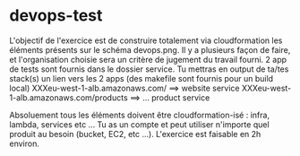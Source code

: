 # devops-test


L'objectif de l'exercice est de construire totalement via cloudformation les éléments présents
sur le schéma devops.png. Il y a plusieurs façon de faire, et l'organisation choisie
sera un critère de jugement du travail fourni.
2 app de tests sont fournis dans le dossier service. Tu mettras en output de ta/tes stack(s) 
un lien vers les 2 apps (des makefile sont fournis pour un build local)
XXXeu-west-1-alb.amazonaws.com/ ==> website service
XXXeu-west-1-alb.amazonaws.com/products ==> ... product service

Absoluement tous les éléments doivent être cloudformation-isé : infra, lambda, services etc ...
Tu as un compte et peut utiliser n'importe quel produit au besoin (bucket, EC2, etc ...).
L'exercice est faisable en 2h environ.

